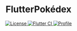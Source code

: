 <h1 align="center">FlutterPokédex</h1>

<p align="center">
    <a href="https://opensource.org/licenses/Apache-2.0">
        <img alt="License" src="https://img.shields.io/badge/License-Apache%202.0-blue.svg"/>
    </a>
    <a href="https://github.com/tegueneeeee/FlutterPokedex/actions">
    <img src="https://github.com/tegueneeeee/FlutterPokedex/actions/workflows/flutter.yml/badge.svg" alt="Flutter CI">
    </a>
    <a href="https://github.com/">
        <img alt="Profile" src="https://skydoves.github.io/badges/skydoves.svg"/>
    </a> 
</p>